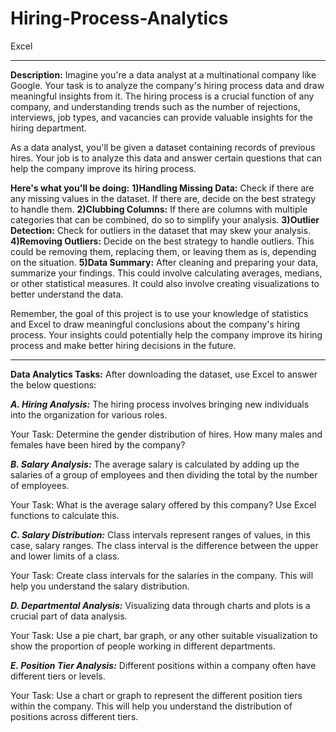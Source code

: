 # Hiring-Process-Analytics
Excel


_______________________________________________________________________________________________________________________________________________________________________________________

**Description:**
Imagine you're a data analyst at a multinational company like Google. Your task is to analyze the company's hiring process data and draw meaningful insights from it. The hiring process is a crucial function of any company, and understanding trends such as the number of rejections, interviews, job types, and vacancies can provide valuable insights for the hiring department.

As a data analyst, you'll be given a dataset containing records of previous hires. Your job is to analyze this data and answer certain questions that can help the company improve its hiring process.

**Here's what you'll be doing:**
**1)Handling Missing Data:** Check if there are any missing values in the dataset. If there are, decide on the best strategy to handle them.
**2)Clubbing Columns:** If there are columns with multiple categories that can be combined, do so to simplify your analysis.
**3)Outlier Detection:** Check for outliers in the dataset that may skew your analysis.
**4)Removing Outliers:** Decide on the best strategy to handle outliers. This could be removing them, replacing them, or leaving them as is, depending on the situation.
**5)Data Summary:** After cleaning and preparing your data, summarize your findings. This could involve calculating averages, medians, or other statistical measures. It could also involve creating visualizations to better understand the data.

Remember, the goal of this project is to use your knowledge of statistics and Excel to draw meaningful conclusions about the company's hiring process. Your insights could potentially help the company improve its hiring process and make better hiring decisions in the future.


---------------------------------------------------------------------------------------------------------------------------------------------------------------------------------------

**Data Analytics Tasks:**
After downloading the dataset, use Excel to answer the below questions:


**_A. Hiring Analysis:_** The hiring process involves bringing new individuals into the organization for various roles.

Your Task: Determine the gender distribution of hires. How many males and females have been hired by the company?

_**B. Salary Analysis:**_ The average salary is calculated by adding up the salaries of a group of employees and then dividing the total by the number of employees.

Your Task: What is the average salary offered by this company? Use Excel functions to calculate this.

_**C. Salary Distribution:**_ Class intervals represent ranges of values, in this case, salary ranges. The class interval is the difference between the upper and lower limits of a class.

Your Task: Create class intervals for the salaries in the company. This will help you understand the salary distribution.

_**D. Departmental Analysis:**_ Visualizing data through charts and plots is a crucial part of data analysis.

Your Task: Use a pie chart, bar graph, or any other suitable visualization to show the proportion of people working in different departments.

_**E. Position Tier Analysis:**_ Different positions within a company often have different tiers or levels.

Your Task: Use a chart or graph to represent the different position tiers within the company. This will help you understand the distribution of positions across different tiers.

